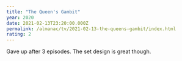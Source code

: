 ```yaml
---
title: "The Queen's Gambit"
year: 2020
date: 2021-02-13T23:20:00.000Z
permalink: /almanac/tv/2021-02-13-the-queens-gambit/index.html
rating: 2
---
```


Gave up after 3 episodes. The set design is great though. 